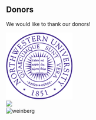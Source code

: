 ## Donors ##

We would like to thank our donors!

<div class="row">
    <div class="col-md-4">
        <img class="img-responsive" src="/static/img/logos/NU.png" /> 
    </div>
    <div class="col-md-4">
        <img class="img-responsive" src="/static/img/logos/amazon.jpeg" /> 
    </div>
    <div class="col-md-4">
        <img class="img-responsive" src="/static/img/logos/weinberg.png" alt="weinberg" />
    </div>
</div>
